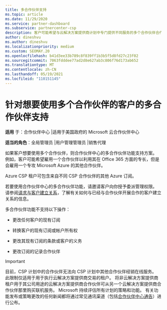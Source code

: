 ```yaml
---
title: 多合作伙伴支持
ms.topic: article
ms.date: 11/29/2020
ms.service: partner-dashboard
ms.subservice: partnercenter-csp
description: 客户可能希望与云解决方案提供商计划中专门提供不同服务的多个合作伙伴合作。
author: dineshvu
ms.author: dineshvu
ms.localizationpriority: medium
ms.custom: SEOMAY.20
ms.openlocfilehash: b41d3ee33b789c8f839ff1b3b5f5d8fd27c23f02
ms.sourcegitcommit: 7063fdddee77ad2d8e627ab3c806f76d173ab652
ms.translationtype: MT
ms.contentlocale: zh-CN
ms.lasthandoff: 05/19/2021
ms.locfileid: "110151145"
---
```

# <a name="multi-partner-support-for-customers-who-want-to-work-with-more-than-one-partner"></a>针对想要使用多个合作伙伴的客户的多合作伙伴支持

**适用** 于：合作伙伴中心 |适用于美国政府的 Microsoft 云合作伙伴中心

**适当的角色**：全局管理员 |用户管理管理员 |销售代理

如果客户想要使用多个合作伙伴，则合作伙伴中心的多合作伙伴功能支持方案。 例如，客户可能希望雇用一个合作伙伴以利用其在 Office 365 方面的专长，但是会雇用一个专攻 Microsoft Azure 的其他合作伙伴。

Azure CSP 租户可包含来自不同 CSP 合作伙伴的其他 Azure 订阅。

若要使用合作伙伴中心的多合作伙伴功能，请邀请客户向你授予委派管理权限。 请参阅[请求与客户建立关系](request-a-relationship-with-a-customer.md)，了解有关如何与已经与合作伙伴开展合作的客户建立关系的信息。

多合作伙伴功能不支持以下操作：

- 更改任何客户的现有订阅

- 转换客户的现有订阅或帐户所有权

- 更改其现有订阅的条款或客户的义务

- 更改订阅的记录合作伙伴

> [!IMPORTANT]  
> 目前，CSP 计划中的合作伙伴无法向 CSP 计划中其他合作伙伴经销在线服务。 此限制仅适用于用于执行云解决方案提供商交易的租户。 将非云解决方案提供商租户用于其公司用途的云解决方案提供商合作伙伴可从另一个云解决方案提供商合作伙伴那里购买联机服务。 Microsoft 持续评估所有计划的策略和功能。 有关功能发布或策略更改的任何新闻都将通过常见通讯渠道（包括[合作伙伴中心通告](announcements/index.md)）进行公布。
